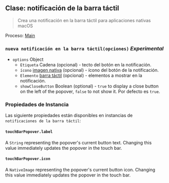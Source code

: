 ## Clase: notificación de la barra táctil

> Crea una notificación en la barra táctil para aplicaciones nativas macOS

Proceso: [Main](../tutorial/application-architecture.md#main-and-renderer-processes)

### `nueva notificación en la barra táctil(opciones)` _Experimental_

* `options` Object
  * `Etiqueta` Cadena (opcional) - tecto del botón en la notificación.
  * `ícono` [imagen nativa](native-image.md) (opcional) - ícono del botón de la notificación.
  * `Elemento` [barra táctil](touch-bar.md) (opcional) - elementos a mostrar en la notificación.
  * `showCloseButton` Boolean (optional) - `true` to display a close button on the left of the popover, `false` to not show it. Por defecto es `true`.

### Propiedades de Instancia

Las siguiente propiedades están disponibles en instancias de `notificaciones de la barra táctil`:

#### `touchBarPopover.label`

A `String` representing the popover's current button text. Changing this value immediately updates the popover in the touch bar.

#### `touchBarPopover.icon`

A `NativeImage` representing the popover's current button icon. Changing this value immediately updates the popover in the touch bar.
